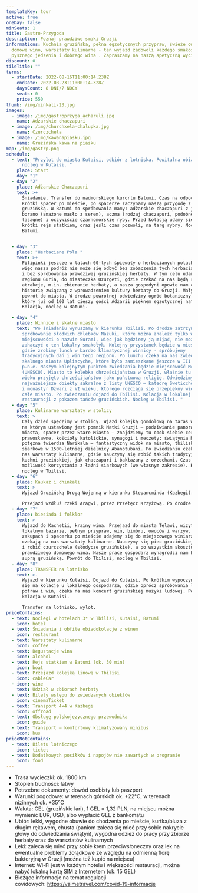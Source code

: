 ```yaml
---
templateKey: tour
active: true
oneDay: false
minSeats: 1
title: Gastro-Przygoda
description: Poznaj prawdziwe smaki Gruzji
informations: Kuchnia gruzińska, pełna egzotycznych przypraw, świeże owoce,
  domowe wino, warsztaty kulinarne - ten wyjazd zadowoli każdego smakosza
  pysznego jedzenia i dobrego wina . Zapraszamy na naszą apetyczną wycieczkę!
discount: 0
tileTitle: ""
terms:
  - startDate: 2022-08-16T11:00:14.238Z
    endDate: 2022-08-23T11:00:14.328Z
    daysCount: 8 DNI/7 NOCY
    seats: 0
    price: 550
thumb: /img/xinkali-23.jpg
images:
  - image: /img/gastroprzyga_acharuli.jpg
    name: Adżarskie chaczapuri
  - image: /img/churchxela-chalupka.jpg
    name: Czurczchela
  - image: /img/kawanapiasku.jpg
    name: Gruzińska kawa na piasku
map: /img/gastrp.png
schedule:
  - text: "Przylot do miasta Kutaisi, odbiór z lotniska. Powitalna obiadokolacja,
      nocleg w Kutaisi. "
    place: Start
    day: "1"
  - day: "2"
    place: Adżarskie Chaczapuri
    text: >+
      Śniadanie. Transfer do nadmorskiego kurortu Batumi. Czas na odpoczynek.
      Krótki spacer po mieście, po spacerze zaczynamy naszą przygodę z kuchnią
      gruzińską. W Batumi do spróbowania mamy: adżarskie chaczapuri z jajkiem,
      borano (smażone masło z serem), aczma (rodzaj chaczapuri, podobne do
      lasagne) i oczywiście czarnomorskie ryby. Przed kolacją udamy się na
      krótki rejs statkiem, oraz jeśli czas pozwoli, na targ rybny. Nocleg w
      Batumi.


  - day: "3"
    place: "Herbaciane Pola "
    text: >+
      Filipinki jeszcze w latach 60-tych śpiewały o herbacianych polach Batumi,
      więc nasza podróż nie może się odbyć bez zobaczenia tych herbacianych pól
      i bez spróbowania prawdziwej gruzińskiej herbaty. W tym celu udamy się
      regionu Guria, do miasteczka Ozurgeti, gdzie czekać na nas będą różne
      atrakcje, m.in. zbieranie herbaty, a nasza gospodyni opowie nam całą
      historię związaną z wprowadzeniem kultury herbaty do Gruzji. Mały lunch,
      powrót do miasta. W drodze powrotnej odwiedzimy ogród botaniczny Batumi,
      który już od 100 lat cieszy gości Adżarii pięknem egzotycznej natury.
      Kolacja, nocleg w Batumi.

  - day: "4"
    place: Winnice i skalne miasto
    text: "Po śniadaniu wyruszamy w kierunku Tbilisi. Po drodze zatrzymamy się na
      spróbowanie słodkich chlebków Nazuki, które można znaleźć tylko w jednej
      miejscowości o nazwie Surami, więc jak będziemy ją mijać, nie można nie
      zahaczyć o ten lokalny smakołyk. Kolejny przystanek będzie w mieście Gori,
      gdzie zrobimy lunch w bardzo klimatycznej winnicy - spróbujemy
      tradycyjnych dań i win tego regionu. Po lunchu czeka na nas zwiedzanie
      skalnego miasta Upliscyche, które było zamieszkane jeszcze w III wieku
      p.n.e. Naszym kolejnytym punktem zwiedzania będzie miejscowość Mccheta
      (UNESCO). Miasto to kolebka chrześcijaństwa w Gruzji, właśnie tu w IV
      wieku przyjęto chrześcijaństwo jako państwową religię. Odwiedzimy
      najważniejsze obiekty sakralne z listy UNESCO – katedrę Sweticchoweli z XI
      i monastyr Dżwari z VI wieku, którego rozciąga się przepiękny widok na
      całe miasto. Po zwiedzaniu dojazd do Tbilisi. Kolacja w lokalnej
      restauracji z pokazem tańców gruzińskich. Nocleg w Tbilisi. "
  - day: "5"
    place: Kulinarne warsztaty w stolicy
    text: >
      Cały dzień spędzimy w stolicy. Wjazd kolejką gondolową na taras widokowy,
      na którym ustawiony jest pomnik Matki Gruzji – podziwianie panoramy
      miasta, spacer przez Stare Miasto – znajdziemy tu obok siebie cerkwie
      prawosławne, kościoły katolickie, synagogi i meczety: świątynia Metechi,
      potężna twierdza Narikala – fantastyczny widok na miasto, tbiliskie łaźnie
      siarkowe w 1500-letniej dzielnicy Abanotubani. Po zwiedzaniu czekają na
      nas warsztaty kulinarne, gdzie nauczymy się robić takich tradycyjnych dań
      kuchni gruzińskiej, jak chaczapuri i bakłażany z orzechami. Czas wolny,
      możliwość korzystania z łaźni siarkowych (we własnym zakresie). Kolacja i
      nocleg w Tbilisi.
  - day: "6"
    place: Kaukaz i chinkali
    text: >
      Wyjazd Gruzińską Drogą Wojenną w kierunku Stepancminda (Kazbegi).

      Przejazd wzdłuż rzeki Aragwi, przez Przełęcz Krzyżową. Po drodze obejrzymy malowniczą twierdzę Ananuri położoną nad rzeką Aragwi. Z Kazbegi wjazd samochodami terenowymi do zabytkowego kościoła Trójcy Świętej położonego na wysokości 2020 m n.p.m. (wjazd odbędzie się jeżeli pozwolą na to warunki atmosferyczne). Przy ładnej pogodzie rozpościera się stąd piękny widok na jeden z najwyższych szczytów Gruzji - górę Kazbek (5047 m). Powrót do Tbilisi. Kolacja i nocleg.
  - day: "7"
    place: biesiada i folklor
    text: >
      Wyjazd do Kachetii, krainy wina. Przejazd do miasta Telawi, wizyta na
      lokalnym bazarze, pełnym przypraw, win, bimbru, owoców i warzyw. Po
      zakupach i spacerku po mieście udajemy się do miejscowego winiarza, gdzie
      czekają na nas warsztaty kulinarne. Nauczymy się piec gruzińskiej chlebki
      i robić czurczchele (słodycze gruzińskie), a po wszystkim skosztujemy
      prawdziwego domowego wina. Nasze prace gospodarz wynagrodzi nam hojną
      suprą gruzińską. Powrót do Tbilisi, nocleg w Tbilisi.
  - day: "8"
    place: TRANSFER na lotnisko
    text: >-
      Wyjazd w kierunku Kutaisi. Dojazd do Kutaisi. Po krótkim wypoczynku udamy
      się na kolację u lokalnego gospodarza, gdzie oprócz spróbowania lokalnych
      potraw i win, czeka na nas koncert gruzińskiej muzyki ludowej. Pożegnalna
      kolacja w Kutaisi. 

      Transfer na lotnisko, wylot.
priceContains:
  - text: Noclegi w hotelach 3* w Tbilisi, Kutaisi, Batumi
    icon: hotel
  - text: Śniadania i obfite obiadokolacje z winem
    icon: restaurant
  - text: Warsztaty kulinarne
    icon: coffee
  - text: Degustacje wina
    icon: alcohol
  - text: Rejs statkiem w Batumi (ok. 30 min)
    icon: boat
  - text: Przejazd kolejką linową w Tbilisi
    icon: cableCar
  - icon: wine
    text: Udział w zbiorach herbaty
  - text: Bilety wstępu do zwiedzanych obiektów
    icon: cinemaTicket
  - text: Transport 4×4 w Kazbegi
    icon: offroad
  - text: Obsługę polskojęzycznego przewodnika
    icon: guide
  - text: Transport – komfortowy klimatyzowany minibus
    icon: bus
priceNotContains:
  - text: Biletu lotniczego
    icon: ticket
  - text: Dodatkowych posiłków i napojów nie zawartych w programie
    icon: food
---
```

* Trasa wycieczki: ok. 1800 km
* Stopień trudności: łatwy
* Potrzebne dokumenty: dowód osobisty lub paszport
* Warunki pogodowe: w terenach górskich ok. +22°C, w terenach nizinnych ok. +35°C
* Waluta: GEL (gruzińskie lari), 1 GEL = 1,32 PLN, na miejscu można wymienić EUR, USD, albo wypłacić GEL z bankomatu
* Ubiór: lekki, wygodne obuwie do chodzenia po mieście, kurtka/bluza z długim rękawem, chusta (paniom zaleca się mieć przy sobie nakrycie głowy do odwiedzania świątyń), wygodna odzież do pracy przy zbiorze herbaty oraz do warsztatów kulinarnych
* Leki: zaleca się mieć przy sobie krem przeciwsłoneczny oraz lek na ewentualne problemy żołądkowe ze względu na odmienną florę bakteryjną w Gruzji (można też kupić na miejscu)
* Internet: Wi-Fi jest w każdym hotelu i większości restauracji, można nabyć lokalną kartę SIM z Internetem (ok. 15 GEL)
* Bieżące informacje na temat regulacji covidowych: <https://vaimetravel.com/covid-19-informacje>
